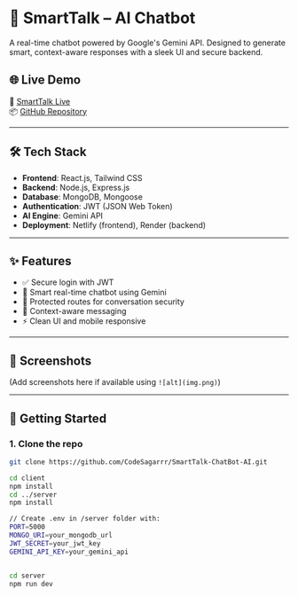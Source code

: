 # 🤖 SmartTalk – AI Chatbot

A real-time chatbot powered by Google's Gemini API. Designed to generate smart, context-aware responses with a sleek UI and secure backend.

## 🌐 Live Demo

🔗 [SmartTalk Live](https://smarttalk-chatbot-ai.netlify.app/)  
📦 [GitHub Repository](https://github.com/CodeSagarrr/SmartTalk_ChatBot)

---

## 🛠️ Tech Stack

- **Frontend**: React.js, Tailwind CSS
- **Backend**: Node.js, Express.js
- **Database**: MongoDB, Mongoose
- **Authentication**: JWT (JSON Web Token)
- **AI Engine**: Gemini API
- **Deployment**: Netlify (frontend), Render (backend)

---

## ✨ Features

- ✅ Secure login with JWT
- 💬 Smart real-time chatbot using Gemini
- 🔐 Protected routes for conversation security
- 🧠 Context-aware messaging
- ⚡ Clean UI and mobile responsive

---

## 📸 Screenshots

(Add screenshots here if available using `![alt](img.png)`)

---

## 🚀 Getting Started

### 1. Clone the repo
```bash
git clone https://github.com/CodeSagarrr/SmartTalk-ChatBot-AI.git

cd client
npm install
cd ../server
npm install

// Create .env in /server folder with:
PORT=5000
MONGO_URI=your_mongodb_url
JWT_SECRET=your_jwt_key
GEMINI_API_KEY=your_gemini_api


cd server
npm run dev

